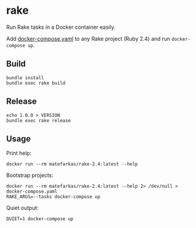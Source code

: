 # rake

Run Rake tasks in a Docker container easily.

Add [docker-compose.yaml](docker-compose.yaml) to any Rake project (Ruby 2.4) and run `docker-compose up`.

## Build

```
bundle install
bundle exec rake build
```

## Release

```
echo 1.0.0 > VERSION
bundle exec rake release
```

## Usage

Print help:

```
docker run --rm matefarkas/rake-2.4:latest --help
```

Bootstrap projects:

```
docker run --rm matefarkas/rake-2.4:latest --help 2> /dev/null > docker-compose.yaml
RAKE_ARGS=--tasks docker-compose up
```

Quiet output:

```
QUIET=1 docker-compose up
```
